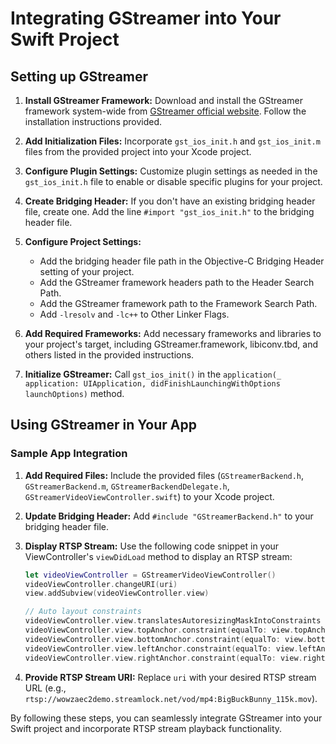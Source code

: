 # Integrating GStreamer into Your Swift Project

## Setting up GStreamer

1. **Install GStreamer Framework:**
   Download and install the GStreamer framework system-wide from [GStreamer official website](https://gstreamer.freedesktop.org/data/pkg/ios/). Follow the installation instructions provided.

2. **Add Initialization Files:**
   Incorporate `gst_ios_init.h` and `gst_ios_init.m` files from the provided project into your Xcode project.

3. **Configure Plugin Settings:**
   Customize plugin settings as needed in the `gst_ios_init.h` file to enable or disable specific plugins for your project.

4. **Create Bridging Header:**
   If you don't have an existing bridging header file, create one. Add the line `#import "gst_ios_init.h"` to the bridging header file.

5. **Configure Project Settings:**
   - Add the bridging header file path in the Objective-C Bridging Header setting of your project.
   - Add the GStreamer framework headers path to the Header Search Path.
   - Add the GStreamer framework path to the Framework Search Path.
   - Add `-lresolv` and `-lc++` to Other Linker Flags.

6. **Add Required Frameworks:**
   Add necessary frameworks and libraries to your project's target, including GStreamer.framework, libiconv.tbd, and others listed in the provided instructions.

7. **Initialize GStreamer:**
   Call `gst_ios_init()` in the `application(_ application: UIApplication, didFinishLaunchingWithOptions launchOptions)` method.

## Using GStreamer in Your App

### Sample App Integration
1. **Add Required Files:**
   Include the provided files (`GStreamerBackend.h`, `GStreamerBackend.m`, `GStreamerBackendDelegate.h`, `GStreamerVideoViewController.swift`) to your Xcode project.

2. **Update Bridging Header:**
   Add `#include "GStreamerBackend.h"` to your bridging header file.

3. **Display RTSP Stream:**
   Use the following code snippet in your ViewController's `viewDidLoad` method to display an RTSP stream:
   ```swift
   let videoViewController = GStreamerVideoViewController()
   videoViewController.changeURI(uri)
   view.addSubview(videoViewController.view)
   
   // Auto layout constraints
   videoViewController.view.translatesAutoresizingMaskIntoConstraints = false
   videoViewController.view.topAnchor.constraint(equalTo: view.topAnchor, constant: 0).isActive = true
   videoViewController.view.bottomAnchor.constraint(equalTo: view.bottomAnchor, constant: 0).isActive = true
   videoViewController.view.leftAnchor.constraint(equalTo: view.leftAnchor, constant: 0).isActive = true
   videoViewController.view.rightAnchor.constraint(equalTo: view.rightAnchor, constant: 0).isActive = true
   ```

4. **Provide RTSP Stream URI:**
   Replace `uri` with your desired RTSP stream URL (e.g., `rtsp://wowzaec2demo.streamlock.net/vod/mp4:BigBuckBunny_115k.mov`).

By following these steps, you can seamlessly integrate GStreamer into your Swift project and incorporate RTSP stream playback functionality.

